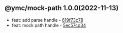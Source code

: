<a name="1.0.0">

## @ymc/mock-path 1.0.0(2022-11-13)</a> 
- feat: add parse handle - [619f73c78](https://github.com/ymc-github/js-idea/commit/1619f73c78aae4bf7d496478851d05fc3962b489 "feat(core): add parse handle&#10;&#10;export handle as default&#10;&#10;generated by ymc@robot")
- feat: mock path handle - [5ec57cd34](https://github.com/ymc-github/js-idea/commit/d5ec57cd341221ec4aa19c3d591c1e615822bba7 "feat(core): mock path handle&#10;&#10;to keep zero error,warn&#10;to keep package.json to be not-modified&#10;&#10;generated by ymc@robot")